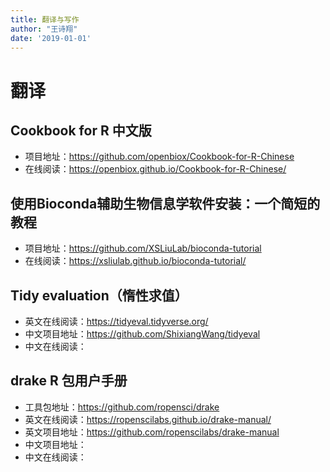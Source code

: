 ```yaml
---
title: 翻译与写作
author: "王诗翔"
date: '2019-01-01'
---
```


# 翻译

## Cookbook for R 中文版

- 项目地址：<https://github.com/openbiox/Cookbook-for-R-Chinese>
- 在线阅读：<https://openbiox.github.io/Cookbook-for-R-Chinese/>

## 使用Bioconda辅助生物信息学软件安装：一个简短的教程

- 项目地址：<https://github.com/XSLiuLab/bioconda-tutorial>
- 在线阅读：<https://xsliulab.github.io/bioconda-tutorial/>

## Tidy evaluation（惰性求值）

- 英文在线阅读：<https://tidyeval.tidyverse.org/>
- 中文项目地址：<https://github.com/ShixiangWang/tidyeval>
- 中文在线阅读：<To be done>

## drake R 包用户手册

- 工具包地址：<https://github.com/ropensci/drake>
- 英文在线阅读：<https://ropenscilabs.github.io/drake-manual/>
- 英文项目地址：<https://github.com/ropenscilabs/drake-manual>
- 中文项目地址：<To be done>
- 中文在线阅读：<To be done>
